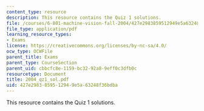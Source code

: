 ```yaml
---
content_type: resource
description: This resource contains the Quiz 1 solutions.
file: /courses/6-801-machine-vision-fall-2004/427e2983859512949e5a63248f36bdba_2004_qz1_sol.pdf
file_type: application/pdf
learning_resource_types:
- Exams
license: https://creativecommons.org/licenses/by-nc-sa/4.0/
ocw_type: OCWFile
parent_title: Exams
parent_type: CourseSection
parent_uid: cbbcfc8e-1159-bc32-92a8-9eff0c3dfb0c
resourcetype: Document
title: 2004_qz1_sol.pdf
uid: 427e2983-8595-1294-9e5a-63248f36bdba
---
```

This resource contains the Quiz 1 solutions.